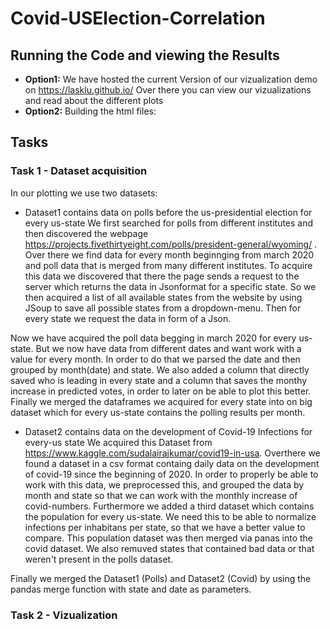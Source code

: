 # Covid-USElection-Correlation

## Running the Code and viewing the Results
- **Option1:** We have hosted the current Version of our vizualization demo on https://lasklu.github.io/ Over there you can view our vizualizations and read about the different plots
- **Option2:** Building the html files: 

## Tasks
### Task 1 - Dataset acquisition
In our plotting we use two datasets:
- Dataset1 contains data on polls before the us-presidential election for every us-state
We first searched for polls from different institutes and then discovered the webpage https://projects.fivethirtyeight.com/polls/president-general/wyoming/ . Over there we find data for every month beginnging from march 2020 and poll data that is merged from many different institutes. To acquire this data we discovered that there the page sends a request to the server which returns the data in Jsonformat for a specific state.
So we then acquired a list of all available states from the website by using JSoup to save all possible states from a dropdown-menu. Then for every state we request the data in form of a Json. 

Now we have acquired the poll data begging in march 2020 for every us-state. But we now have data from different dates and want work with a value for every month. In order to do that we parsed the date and then grouped by month(date) and state. We also added a column that directly saved who is leading in every state and a column that saves the monthy increase in predicted votes, in order to later on be able to plot this better. Finally we merged the dataframes we acquired for every state into on big dataset which for every us-state contains the polling results per month.

- Dataset2 contains data on the development of Covid-19 Infections for every-us state
We acquired this Dataset from https://www.kaggle.com/sudalairajkumar/covid19-in-usa. Overthere we found a dataset in a csv format containg daily data on the development of covid-19 since the beginning of 2020. In order to properly be able to work with this data, we preprocessed this, and grouped the data by month  and state so that we can work with the monthly increase of covid-numbers.
Furthermore we added a third dataset which contains the population for every us-state. We need this to be able to normalize infections per inhabitans per state, so that we have a better value to compare. This population dataset was then merged via panas into the covid dataset. We also remuved states that contained bad data or that weren't present in the polls dataset.

Finally we merged the Dataset1 (Polls) and Dataset2 (Covid) by using the pandas merge function with state and date as parameters.

### Task 2 - Vizualization